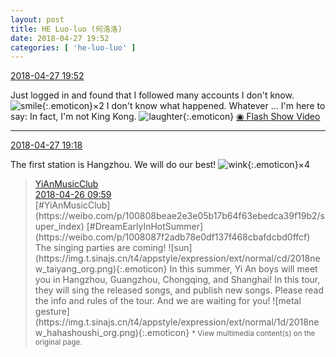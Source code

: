 ```yaml
---
layout: post
title: HE Luo-luo (何洛洛)
date: 2018-04-27 19:52
categories: [ 'he-luo-luo' ]
---
```


<div class="weibo-info">
  <a href="https://weibo.com/6117570574/Ge3DWn7bd">2018-04-27 19:52</a>
</div>

Just logged in and found that I followed many accounts I don't know. ![smile](https://img.t.sinajs.cn/t4/appstyle/expression/ext/normal/e3/2018new_weixioa02_org.png){:.emoticon}×2 I don't know what happened. Whatever … I'm here to say: In fact, I'm not King Kong. ![laughter](https://img.t.sinajs.cn/t4/appstyle/expression/ext/normal/4a/2018new_xiaoku_org.png){:.emoticon} [◉ Flash Show Video](https://www.miaopai.com/show/b8U3O1efkJAdrwAdhsKuU2e6H7nkM~ipdkFS7w__.htm)

<!-- more -->

---

<div class="weibo-info">
  <a href="https://weibo.com/6117570574/Ge3qiEtOo">2018-04-27 19:18</a>
</div>

The first station is Hangzhou. We will do our best! ![wink](https://img.t.sinajs.cn/t4/appstyle/expression/ext/normal/43/2018new_jiyan_org.png){:.emoticon}×4

> <div class="weibo-post-name">
>   <a href="https://weibo.com/u/6094546964">YiAnMusicClub</a>
> </div>
> <div class="weibo-info">
>   <a href="https://weibo.com/6094546964/GdQkBpqQu">2018-04-26 09:59</a>
> </div>
> [#YiAnMusicClub](https://weibo.com/p/100808beae2e3e05b17b64f63ebedca39f19b2/super_index) [#DreamEarlyInHotSummer](https://weibo.com/p/1008087f2adb78e0df137f468cbafdcbd0ffcf) The singing parties are coming! ![sun](https://img.t.sinajs.cn/t4/appstyle/expression/ext/normal/cd/2018new_taiyang_org.png){:.emoticon} In this summer, Yi An boys will meet you in Hangzhou, Guangzhou, Chongqing, and Shanghai! In this tour, they will sing the released songs, and publish new songs. Please read the info and rules of the tour. And we are waiting for you! ![metal gesture](https://img.t.sinajs.cn/t4/appstyle/expression/ext/normal/1d/2018new_hahashoushi_org.png){:.emoticon}  
> <small>* View multimedia content(s) on the original page.</small>
